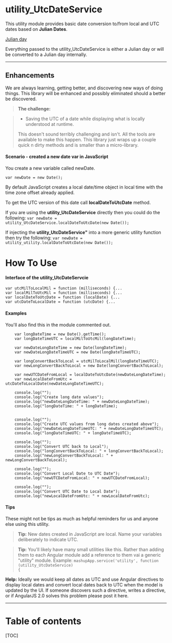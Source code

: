 utility_UtcDateService
===================

This utility module provides basic date conversion to/from local and UTC dates based on **Julian Dates**.

[Julian day](http://en.wikipedia.org/wiki/Julian_day)

Everything passed to the utility_UtcDateService is either a Julian day or will be converted to a Julian day internally.

----------

Enhancements
-------------

We are always learning, getting better, and discovering new ways of doing things.  This library will be enhanced and possibly eliminated should a better be discovered.

> **The challenge:**

> - Saving the UTC of a date while displaying what is locally understood at runtime.
> 
> This doesn't sound terribly challenging and isn't.  All the tools are available to make this happen.  This library just wraps up a couple quick n dirty methods and is smaller than a micro-library.

#### <i class="icon-puzzle"></i> Scenario - created a new date var in JavaScript

You create a new variable called newDate.

<code>var newDate = new Date();</code>

By default JavaScript creates a local date/time object in local time with the time zone offset already applied.

To get the UTC version of this date call **localDateToUtcDate** method.

If you are using the **utility_UtcDateService** directly then you could do the following:
<code>var newDate = utility_UtcDateService.localDateToUtcDate(new Date()); </code> 

If injecting the **utility_UtcDateService"** into a more generic utility function then try the following:
<code>var newDate = utility_utility.localDateToUtcDate(new Date()); </code>

How To Use
===
#### <i class="icon-puzzle"></i> Interface of the **utility_UtcDateServcie**

    var utcMilToLocalMil = function (milliseconds) {...
    var localMilToUtcMil = function (milliseconds) {...
    var localDateToUtcDate = function (localDate) {...
    var utcDateToLocalDate = function (utcDate) {...

#### <i class="icon-code"></i> Examples

You'll also find this in the module commented out.

	    var longDateTime = new Date().getTime();
	    var longDateTimeUTC = localMilToUtcMil(longDateTime);

	    var newDateLongDateTime = new Date(longDateTime);
	    var newDateLongDateTimeUTC = new Date(longDateTimeUTC);

	    var longConvertBackToLocal = utcMilToLocalMil(longDateTimeUTC);
	    var newLongConvertBackToLocal = new Date(longConvertBackToLocal);

	    var newUTCDateFromLocal = localDateToUtcDate(newDateLongDateTime);
	    var newLocalDateFromUtc = utcDateToLocalDate(newDateLongDateTimeUTC);

	    console.log("");
	    console.log("Create long date values");
	    console.log("newDateLongDateTime: " + newDateLongDateTime);
	    console.log("longDateTime: " + longDateTime);


	    console.log("");
	    console.log("Create UTC values from long dates created above");
	    console.log("newDateLongDateTimeUTC: " + newDateLongDateTimeUTC);
	    console.log("longDateTimeUTC: " + longDateTimeUTC);

	    console.log("");
	    console.log("Convert UTC back to Local");
	    console.log("longConvertBackToLocal: " + longConvertBackToLocal);
	    console.log("newLongConvertBackToLocal: " + newLongConvertBackToLocal);

	    console.log("");
	    console.log("Convert Local Date to UTC Date");
	    console.log("newUTCDateFromLocal: " + newUTCDateFromLocal);

	    console.log("");
	    console.log("Convert UTC Date to Local Date");
	    console.log("newLocalDateFromUtc: " + newLocalDateFromUtc);



#### <i class="icon-lightbulb"></i> Tips

These might not be tips as much as helpful reminders for us and anyone else using this utility.

> **Tip:** New dates created in JavaScript are local.  Name your variables deliberately to indicate UTC.


> **Tip:** You'll likely have many small utilities like this. Rather than adding them to each Angular module add a reference to them vai a generic "utility" module.
> Example: 
<code>mashupApp.service('utility', function (utility_UtcDateService) {</code>

<i class="icon-help-circled"></i>**Help:** Ideally we would keep all dates as UTC and use Angular directives to display local dates and convert local dates back to UTC when the model is updated by the UI.  If someone discovers such a directive, writes a directive, or if AngularJS 2.0 solves this problem please post it here.  

----------

Table of contents
===

[TOC]



  [1]: http://math.stackexchange.com/
  [2]: http://daringfireball.net/projects/markdown/syntax "Markdown"
  [3]: https://github.com/jmcmanus/pagedown-extra "Pagedown Extra"
  [4]: http://meta.math.stackexchange.com/questions/5020/mathjax-basic-tutorial-and-quick-reference
  [5]: https://code.google.com/p/google-code-prettify/
  [6]: http://highlightjs.org/
  [7]: http://bramp.github.io/js-sequence-diagrams/
  [8]: http://adrai.github.io/flowchart.js/
  [9]: https://stackedit.io/res/libs/fontello/demo.html
  

